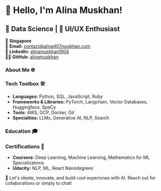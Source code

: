 # 👋 Hello, I'm Alina Muskhan!

## 🚀 **Data Science** | 🎨 **UI/UX Enthusiast**

📍 **Singapore**  
📧 **Email:** [contact@alina407muskhan.com](mailto:contact@alina407muskhan.com)  
🔗 **LinkedIn:** [alinamuskhan1904](https://linkedin.com/in/alinamuskhan1904)  
👨‍💻 **GitHub:** [alinamuskhan](https://github.com/alinamuskhan)


### About Me 🌐


### Tech Toolbox 🛠️
- **Languages:** Python, SQL, JavaScript, Ruby
- **Frameworks & Libraries:** PyTorch, Langchain, Vector Databases, Huggingface, SpaCy
- **Tools:** AWS, GCP, Docker, Git
- **Specialties:** LLMs, Generative AI, NLP, Search

### Education 🎓


### Certifications 📜
- **Coursera:** Deep Learning, Machine Learning, Mathematics for ML Specializations
- **Udacity:** NLP, ML, React Nanodegrees

🔗 Let's ideate, innovate, and build cool expericnes with AI. Reach out for collaborations or simply to chat!

